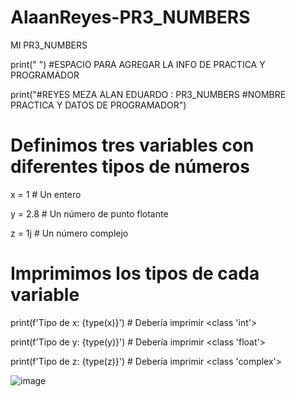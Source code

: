 # AlaanReyes-PR3_NUMBERS
MI PR3_NUMBERS

print(" ") #ESPACIO PARA AGREGAR LA INFO DE PRACTICA Y PROGRAMADOR

print("#REYES MEZA ALAN EDUARDO : PR3_NUMBERS #NOMBRE PRACTICA Y DATOS DE PROGRAMADOR")

# Definimos tres variables con diferentes tipos de números

x = 1         # Un entero

y = 2.8       # Un número de punto flotante

z = 1j        # Un número complejo

# Imprimimos los tipos de cada variable

print(f'Tipo de x: {type(x)}')  # Debería imprimir <class 'int'>

print(f'Tipo de y: {type(y)}')  # Debería imprimir <class 'float'>

print(f'Tipo de z: {type(z)}')  # Debería imprimir <class 'complex'>

![image](https://github.com/user-attachments/assets/06b87cd5-9182-4530-affb-3f4fd787e6c6)



